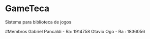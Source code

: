 # GameTeca
Sistema para biblioteca de jogos

#Membros
Gabriel Pancaldi - Ra: 1914758
Otavio Ogo - Ra : 1836056
